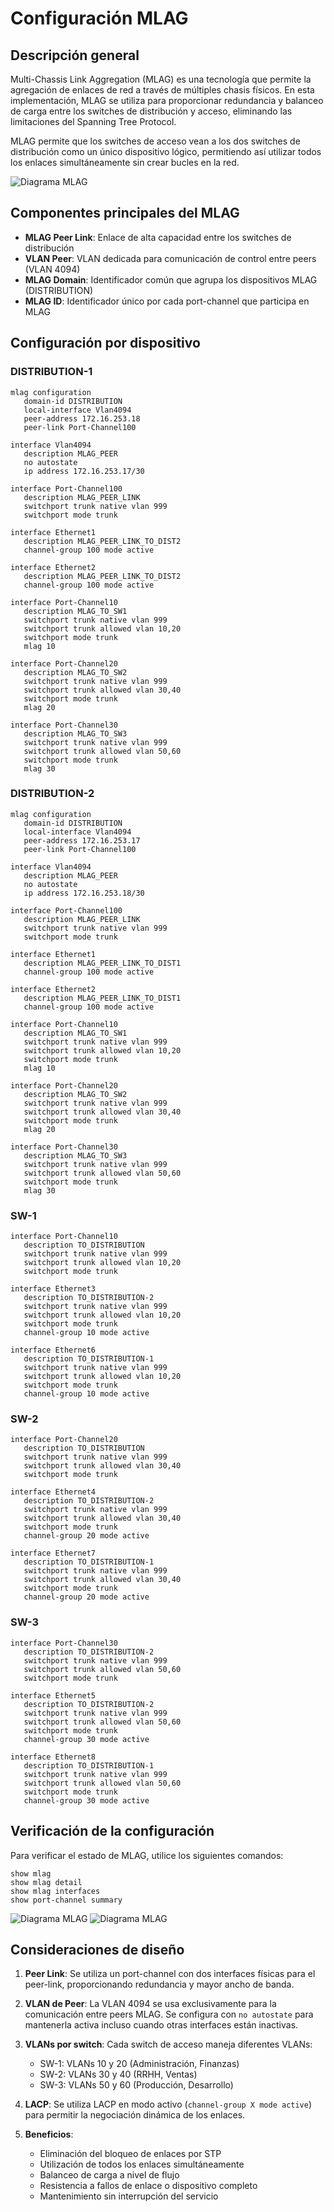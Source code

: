 # Configuración MLAG

## Descripción general

Multi-Chassis Link Aggregation (MLAG) es una tecnología que permite la agregación de enlaces de red a través de múltiples chasis físicos. En esta implementación, MLAG se utiliza para proporcionar redundancia y balanceo de carga entre los switches de distribución y acceso, eliminando las limitaciones del Spanning Tree Protocol.

MLAG permite que los switches de acceso vean a los dos switches de distribución como un único dispositivo lógico, permitiendo así utilizar todos los enlaces simultáneamente sin crear bucles en la red.

![Diagrama MLAG](https://github.com/Andherson333333/Networking/blob/main/Veos-arista-3-layer-network-enterprise/imagenes/Arista-veos-mlag-topologi-1.png)

## Componentes principales del MLAG

- **MLAG Peer Link**: Enlace de alta capacidad entre los switches de distribución
- **VLAN Peer**: VLAN dedicada para comunicación de control entre peers (VLAN 4094)
- **MLAG Domain**: Identificador común que agrupa los dispositivos MLAG (DISTRIBUTION)
- **MLAG ID**: Identificador único por cada port-channel que participa en MLAG

## Configuración por dispositivo

### DISTRIBUTION-1
```
mlag configuration
   domain-id DISTRIBUTION
   local-interface Vlan4094
   peer-address 172.16.253.18
   peer-link Port-Channel100

interface Vlan4094
   description MLAG_PEER
   no autostate
   ip address 172.16.253.17/30

interface Port-Channel100
   description MLAG_PEER_LINK
   switchport trunk native vlan 999
   switchport mode trunk

interface Ethernet1
   description MLAG_PEER_LINK_TO_DIST2
   channel-group 100 mode active

interface Ethernet2
   description MLAG_PEER_LINK_TO_DIST2
   channel-group 100 mode active

interface Port-Channel10
   description MLAG_TO_SW1
   switchport trunk native vlan 999
   switchport trunk allowed vlan 10,20
   switchport mode trunk
   mlag 10

interface Port-Channel20
   description MLAG_TO_SW2
   switchport trunk native vlan 999
   switchport trunk allowed vlan 30,40
   switchport mode trunk
   mlag 20

interface Port-Channel30
   description MLAG_TO_SW3
   switchport trunk native vlan 999
   switchport trunk allowed vlan 50,60
   switchport mode trunk
   mlag 30
```

### DISTRIBUTION-2
```
mlag configuration
   domain-id DISTRIBUTION
   local-interface Vlan4094
   peer-address 172.16.253.17
   peer-link Port-Channel100

interface Vlan4094
   description MLAG_PEER
   no autostate
   ip address 172.16.253.18/30

interface Port-Channel100
   description MLAG_PEER_LINK
   switchport trunk native vlan 999
   switchport mode trunk

interface Ethernet1
   description MLAG_PEER_LINK_TO_DIST1
   channel-group 100 mode active

interface Ethernet2
   description MLAG_PEER_LINK_TO_DIST1
   channel-group 100 mode active

interface Port-Channel10
   description MLAG_TO_SW1
   switchport trunk native vlan 999
   switchport trunk allowed vlan 10,20
   switchport mode trunk
   mlag 10

interface Port-Channel20
   description MLAG_TO_SW2
   switchport trunk native vlan 999
   switchport trunk allowed vlan 30,40
   switchport mode trunk
   mlag 20

interface Port-Channel30
   description MLAG_TO_SW3
   switchport trunk native vlan 999
   switchport trunk allowed vlan 50,60
   switchport mode trunk
   mlag 30
```

### SW-1
```
interface Port-Channel10
   description TO_DISTRIBUTION
   switchport trunk native vlan 999
   switchport trunk allowed vlan 10,20
   switchport mode trunk

interface Ethernet3
   description TO_DISTRIBUTION-2
   switchport trunk native vlan 999
   switchport trunk allowed vlan 10,20
   switchport mode trunk
   channel-group 10 mode active

interface Ethernet6
   description TO_DISTRIBUTION-1
   switchport trunk native vlan 999
   switchport trunk allowed vlan 10,20
   switchport mode trunk
   channel-group 10 mode active
```

### SW-2
```
interface Port-Channel20
   description TO_DISTRIBUTION
   switchport trunk native vlan 999
   switchport trunk allowed vlan 30,40
   switchport mode trunk

interface Ethernet4
   description TO_DISTRIBUTION-2
   switchport trunk native vlan 999
   switchport trunk allowed vlan 30,40
   switchport mode trunk
   channel-group 20 mode active

interface Ethernet7
   description TO_DISTRIBUTION-1
   switchport trunk native vlan 999
   switchport trunk allowed vlan 30,40
   switchport mode trunk
   channel-group 20 mode active
```

### SW-3
```
interface Port-Channel30
   description TO_DISTRIBUTION-2
   switchport trunk native vlan 999
   switchport trunk allowed vlan 50,60
   switchport mode trunk

interface Ethernet5
   description TO_DISTRIBUTION-2
   switchport trunk native vlan 999
   switchport trunk allowed vlan 50,60
   switchport mode trunk
   channel-group 30 mode active

interface Ethernet8
   description TO_DISTRIBUTION-1
   switchport trunk native vlan 999
   switchport trunk allowed vlan 50,60
   switchport mode trunk
   channel-group 30 mode active
```

## Verificación de la configuración

Para verificar el estado de MLAG, utilice los siguientes comandos:

```
show mlag
show mlag detail
show mlag interfaces
show port-channel summary
```

![Diagrama MLAG](https://github.com/Andherson333333/Networking/blob/main/Veos-arista-3-layer-network-enterprise/imagenes/Arista-show-mlag-1.png)
![Diagrama MLAG](https://github.com/Andherson333333/Networking/blob/main/Veos-arista-3-layer-network-enterprise/imagenes/Arista-show-mlag-2.png)

## Consideraciones de diseño

1. **Peer Link**: Se utiliza un port-channel con dos interfaces físicas para el peer-link, proporcionando redundancia y mayor ancho de banda.

2. **VLAN de Peer**: La VLAN 4094 se usa exclusivamente para la comunicación entre peers MLAG. Se configura con `no autostate` para mantenerla activa incluso cuando otras interfaces están inactivas.

3. **VLANs por switch**: Cada switch de acceso maneja diferentes VLANs:
   - SW-1: VLANs 10 y 20 (Administración, Finanzas)
   - SW-2: VLANs 30 y 40 (RRHH, Ventas)
   - SW-3: VLANs 50 y 60 (Producción, Desarrollo)

4. **LACP**: Se utiliza LACP en modo activo (`channel-group X mode active`) para permitir la negociación dinámica de los enlaces.

5. **Beneficios**:
   - Eliminación del bloqueo de enlaces por STP
   - Utilización de todos los enlaces simultáneamente
   - Balanceo de carga a nivel de flujo
   - Resistencia a fallos de enlace o dispositivo completo
   - Mantenimiento sin interrupción del servicio
